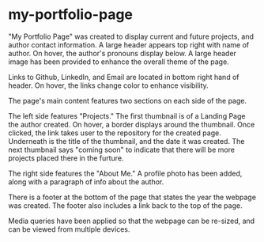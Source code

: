 # my-portfolio-page

"My Portfolio Page" was created to display current and future projects, and author contact information.
A large header appears top right with name of author. On hover, the author's pronouns display below. A large header image has been provided to enhance the overall theme of the page.

Links to Github, LinkedIn, and Email are located in bottom right hand of header. On hover, the links change color to enhance visibility.

The page's main content features two sections on each side of the page. 

The left side features "Projects." The first thumbnail is of a Landing Page the author created. On hover, a border displays around the thumbnail. Once clicked, the link takes user to the repository for the created page. Underneath is the title of the thumbnail, and the date it was created.
The next thumbnail says "coming soon" to indicate that there will be more projects placed there in  the furture.

The right side features the "About Me." A profile photo has been added, along with a paragraph of info about the author. 

There is a footer at the bottom of the page that states the year the webpage was created.
The footer also includes a link back to the top of the page. 

Media queries have been applied so that the webpage can be re-sized, and can be viewed from multiple devices. 